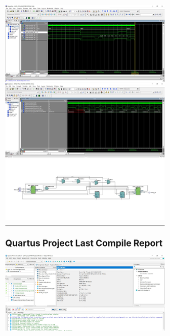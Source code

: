 ![Modelsim_01](modelsim_01.jpg)
![Modelsim_02](modelsim_02.jpg)
![RLT](RLT.jpg)

---

# Quartus Project Last Compile Report

![Quartus_01](Quartus_01.jpg)
